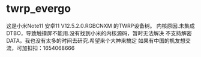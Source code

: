 # twrp_evergo
这是小米Note11 安卓11 V12.5.2.0.RGBCNXM 的TWRP设备树。
内核原因.未集成DTBO，导致触摸屏不能用.没有找到小米的内核源码，暂时无法解决
不支持解密DATA，我也没有太多的时间去研究.希望来个大神来搞定
如果有中国的机友想交流，可加扣扣：1654068666

